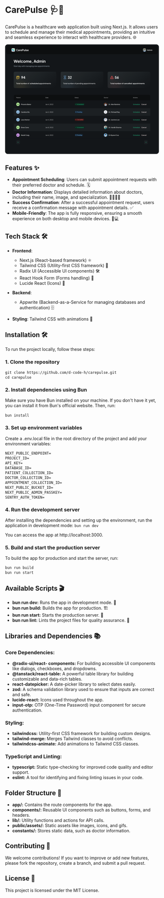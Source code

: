 # CarePulse 🩺💉

CarePulse is a healthcare web application built using Next.js. It allows users to schedule and manage their medical appointments, providing an intuitive and seamless experience to interact with healthcare providers. 🌐

![Carepulse](./public/assets/carepulse.png)

## Features ✨

- **Appointment Scheduling**: Users can submit appointment requests with their preferred doctor and schedule. 🗓️
- **Doctor Information**: Displays detailed information about doctors, including their name, image, and specialization. 👩‍⚕️👨‍⚕️
- **Success Confirmation**: After a successful appointment request, users receive a confirmation message with appointment details. ✅
- **Mobile-Friendly**: The app is fully responsive, ensuring a smooth experience on both desktop and mobile devices. 📱💻

## Tech Stack 🛠️

- **Frontend**:

  - Next.js (React-based framework) ⚛️
  - Tailwind CSS (Utility-first CSS framework) 🎨
  - Radix UI (Accessible UI components) 🛠️
  - React Hook Form (Forms handling) 📝
  - Lucide React (Icons) 🔲

- **Backend**:

  - Appwrite (Backend-as-a-Service for managing databases and authentication) 🗄️

<!-- - **State Management**: React state management 📊 -->

- **Styling**: Tailwind CSS with animations 💫

## Installation 🛠️

To run the project locally, follow these steps:

### 1. Clone the repository

```
git clone https://github.com/d-code-h/carepulse.git
cd carepulse
```

### 2. Install dependencies using Bun

Make sure you have Bun installed on your machine. If you don't have it yet, you can install it from Bun's official website. Then, run:

`bun install`

### 3. Set up environment variables

Create a .env.local file in the root directory of the project and add your environment variables:

```
NEXT_PUBLIC_ENDPOINT=
PROJECT_ID=
API_KEY=
DATABASE_ID=
PATIENT_COLLECTION_ID=
DOCTOR_COLLECTION_ID=
APPOINTMENT_COLLECTION_ID=
NEXT_PUBLIC_BUCKET_ID=
NEXT_PUBLIC_ADMIN_PASSKEY=
SENTRY_AUTH_TOKEN=
```

### 4. Run the development server

After installing the dependencies and setting up the environment, run the application in development mode:
`bun run dev`

You can access the app at http://localhost:3000.

### 5. Build and start the production server

To build the app for production and start the server, run:

```
bun run build
bun run start
```

## Available Scripts 🎬

- **bun run dev:** Runs the app in development mode. 🌱
- **bun run build:** Builds the app for production. 🏗️
- **bun run start:** Starts the production server. 🚀
- **bun run lint:** Lints the project files for quality assurance. 🧐

## Libraries and Dependencies 📚

### Core Dependencies:

- **@radix-ui/react- components:** For building accessible UI components like dialogs, checkboxes, and dropdowns.
- **@tanstack/react-table:** A powerful table library for building customizable and data-rich tables.
- **react-datepicker:** A date-picker library to select dates easily.
- **zod:** A schema validation library used to ensure that inputs are correct and safe.
- **lucide-react:** Icons used throughout the app.
- **input-otp:** OTP (One-Time Password) input component for secure authentication.

### Styling:

- **tailwindcss:** Utility-first CSS framework for building custom designs.
- **tailwind-merge:** Merges Tailwind classes to avoid conflicts.
- **tailwindcss-animate:** Add animations to Tailwind CSS classes.

### TypeScript and Linting:

- **typescript:** Static type-checking for improved code quality and editor support.
- **eslint:** A tool for identifying and fixing linting issues in your code.

## Folder Structure 📂

- **app/:** Contains the route components for the app.
- **components/:** Reusable UI components such as buttons, forms, and headers.
- **lib/:** Utility functions and actions for API calls.
- **public/assets/:** Static assets like images, icons, and gifs.
- **constants/:** Stores static data, such as doctor information.

## Contributing 🤝

We welcome contributions! If you want to improve or add new features, please fork the repository, create a branch, and submit a pull request.

## License 📜

This project is licensed under the MIT License.

